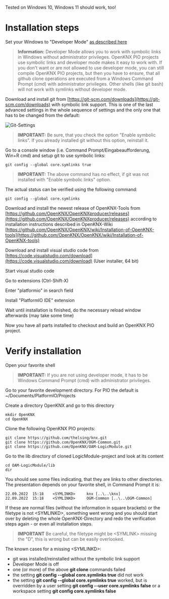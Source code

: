 Tested on Windows 10, Windows 11 should work, too!

# Installation steps

Set your Windows to "Developer Mode" [as described here](https://consumer.huawei.com/en/support/content/en-us15594140/)

> **Information:** Developer Mode allows you to work with symbolic links in Windows without administrator privileges. OpenKNX PIO projects use symbolic links and developer mode makes it easy to work with. If you don't want or are not allowed to use developer mode, you can still compile OpenKNX PIO projects, but then you have to ensure, that all github clone operations are executed from a Windows Command Prompt (cmd) with administrator privileges. Other shells (like git bash) will not work with symlinks without developer mode.

Download and install git from [https://git-scm.com/downloads](https://git-scm.com/downloads) with symbolic link support. This is one of the last advanced settings in the whole sequence of settings and the only one that has to be changed from the default:

![Git-Settings](https://user-images.githubusercontent.com/14316138/192711629-a89ecbe9-4158-441d-81b8-ef08c4b24b85.png)
 
> **IMPORTANT:** Be sure, that you check the option "Enable symbolic links". If you already installed git without this option, reinstall it.

Go to a console window (i.e. Command Prompt/Eingabeaufforderung, Win+R cmd) and setup git to use symbolic links:

    git config --global core.symlinks true

> **IMPORTANT:** The above command has no effect, if git was not installed with "Enable symbolic links" option.

The actual status can be verified using the following command:

    git config --global core.symlinks

Download and install the newest release of OpenKNX-Tools from [https://github.com/OpenKNX/OpenKNXproducer/releases](https://github.com/OpenKNX/OpenKNXproducer/releases) according to installation instructions described in OpenKNX-Wiki [https://github.com/OpenKNX/OpenKNX/wiki/Installation-of-OpenKNX-tools](https://github.com/OpenKNX/OpenKNX/wiki/Installation-of-OpenKNX-tools)

Download and install visual studio code from [https://code.visualstudio.com/download](https://code.visualstudio.com/download) (User installer, 64 bit)

Start visual studio code

Go to extensions (Ctrl-Shift-X)

Enter "platformio" in search field

Install "PlatformIO IDE" extension

Wait until installation is finished, do the necessary reload window afterwards (may take some time)

Now you have all parts installed to checkout and build an OpenKNX PIO project.

# Verify installation

Open your favorite shell

> **IMPORTANT:** If you are not using developer mode, it has to be Windows Command Prompt (cmd) with administrator privileges.

Go to your favorite development directory. For PIO the default is ~/Documents/PlatformIO/Projects

Create a directory OpenKNX and go to this directory

    mkdir OpenKNX
    cd OpenKNX

Clone the following OpenKNX PIO projects:

    git clone https://github.com/thelsing/knx.git
    git clone https://github.com/OpenKNX/OGM-Common.git
    git clone https://github.com/OpenKNX/OAM-LogicModule.git

Go to the lib directory of cloned LogicModule-project and look at its content

    cd OAM-LogicModule/lib
    dir

You should see some files indicating, that they are links to other directories. The presentation depends on your favorite shell, in Command Prompt it is:

    22.09.2022  15:18    <SYMLINKD>     knx [..\..\knx]
    22.09.2022  15:18    <SYMLINKD>     OGM-Common [..\..\OGM-Common]

If these are normal files (without the information in square brackets) or the filetype is not \<SYMLINKD\>, something went wrong and you should start over by deleting the whole OpenKNX-Directory and redo the verification steps again - or even all installation steps. 

> **IMPORTANT** Be careful, the filetype might be \<SYMLINK\> missing the "D", this is wrong but can be easily overlooked.

The known cases for a missing \<SYMLINKD\>:

* git was installed/reinstalled without the symbolic link support
* Developer Mode is off
* one (or more) of the above **git clone** commands failed
* the setting **git config --global core.symlinks true** did not work
* the setting **git config --global core.symlinks true** worked, but is overridden by a user setting **git config --user core.symlinks false** or a workspace setting **git config core.symlinks false** 
